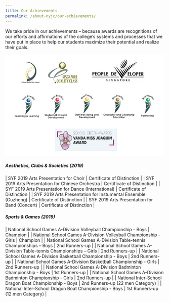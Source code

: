 ```yaml
---
title: Our Achievements
permalink: /about-nyjc/our-achievements/
---
```

We take pride in our achievements – because awards are recognitions of our efforts and affirmations of the college’s systems and processes that we have put in place to help our students maximize their potential and realize their goals.

![Alt text for image on Isomer site](/images/pic-award.png)

##### Aesthetics, Clubs & Societies (2019)

| SYF 2019 Arts Presentation for Choir     | Certificate of Distinction     |
| SYF 2019 Arts Presentation for Chinese Orchestra     | Certificate of Distinction     |
| SYF 2019 Arts Presentation for Dance (International)     | Certificate of Distinction     |
| SYF 2019 Arts Presentation for Instumental Ensemble (Guzheng)     | Certificate of Distinction     |
| SYF 2019 Arts Presentation for Band (Concert)     | Certificate of Distinction     |

##### Sports & Games (2019)

| National School Games A-Division Volleyball Championship - Boys     | Champion     |
| National School Games A-Division Volleyball Championship - Girls     | Champion     |
| National School Games A-Division Table-tennis Championships – Boys     | 2nd Runners-up     |
| National School Games A-Division Table-tennis Championships – Girls     | 2nd Runners-up     |
| National School Games A-Division Basketball Championship - Boys     | 2nd Runners-up     |
| National School Games A-Division Basketball Championship - Girls     | 2nd Runners-up     |
| National School Games A-Division Badminton Championship - Boys     | 1st Runners-up     |
| National School Games A-Division Badminton Championship - Girls     | 2nd Runners-up     |
| National Inter-School Dragon Boat Championship - Boys     | 2nd Runners-up (22 men Category)     |
| National Inter-School Dragon Boat Championship - Boys     | 1st Runners-up (12 men Category)     |